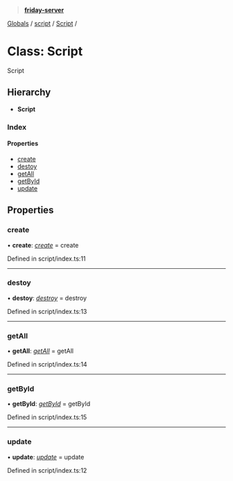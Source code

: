 > **[friday-server](../README.md)**

[Globals](../globals.md) / [script](../modules/script.md) / [Script](script.script-1.md) /

# Class: Script

Script

## Hierarchy

* **Script**

### Index

#### Properties

* [create](script.script-1.md#create)
* [destoy](script.script-1.md#destoy)
* [getAll](script.script-1.md#getall)
* [getById](script.script-1.md#getbyid)
* [update](script.script-1.md#update)

## Properties

###  create

• **create**: *[create](../modules/script.md#create)* =  create

Defined in script/index.ts:11

___

###  destoy

• **destoy**: *[destroy](../modules/script.md#destroy)* =  destroy

Defined in script/index.ts:13

___

###  getAll

• **getAll**: *[getAll](../modules/script.md#getall)* =  getAll

Defined in script/index.ts:14

___

###  getById

• **getById**: *[getById](../modules/script.md#getbyid)* =  getById

Defined in script/index.ts:15

___

###  update

• **update**: *[update](../modules/script.md#update)* =  update

Defined in script/index.ts:12